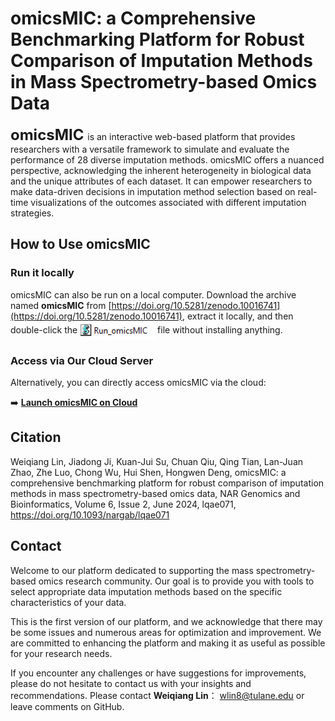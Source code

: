 # omicsMIC: a Comprehensive Benchmarking Platform for Robust Comparison of Imputation Methods in Mass Spectrometry-based Omics Data

**<font size='5'> omicsMIC </font>** is an interactive web-based platform that provides researchers with a versatile framework to simulate and evaluate the performance of 28 diverse imputation methods. omicsMIC offers a nuanced perspective, acknowledging the inherent heterogeneity in biological data and the unique attributes of each dataset. It can empower researchers to make data-driven decisions in imputation method selection based on real-time visualizations of the outcomes associated with different imputation strategies. 

## How to Use omicsMIC

### Run it locally
omicsMIC can also be run on a local computer. Download the archive named **omicsMIC** from [https://doi.org/10.5281/zenodo.10016741](https://doi.org/10.5281/zenodo.10016741), extract it locally, and then double-click the <img src="Run_omicsMIC.png" align="center" width="120" height="30" /> file without installing anything.

### Access via Our Cloud Server
Alternatively, you can directly access omicsMIC via the cloud:

➡️ **[Launch omicsMIC on Cloud](https://rhino-neat-woodcock.ngrok-free.app/app/omicsmic)**

## Citation

Weiqiang Lin, Jiadong Ji, Kuan-Jui Su, Chuan Qiu, Qing Tian, Lan-Juan Zhao, Zhe Luo, Chong Wu, Hui Shen, Hongwen Deng, omicsMIC: a comprehensive benchmarking platform for robust comparison of imputation methods in mass spectrometry-based omics data, NAR Genomics and Bioinformatics, Volume 6, Issue 2, June 2024, lqae071, https://doi.org/10.1093/nargab/lqae071

## Contact

Welcome to our platform dedicated to supporting the mass spectrometry-based omics research community. Our goal is to provide you with tools to select appropriate data imputation methods based on the specific characteristics of your data.

This is the first version of our platform, and we acknowledge that there may be some issues and numerous areas for optimization and improvement. We are committed to enhancing the platform and making it as useful as possible for your research needs.

If you encounter any challenges or have suggestions for improvements, please do not hesitate to contact us with your insights and recommendations. Please contact **Weiqiang Lin**： wlin8@tulane.edu or leave comments on GitHub. 
